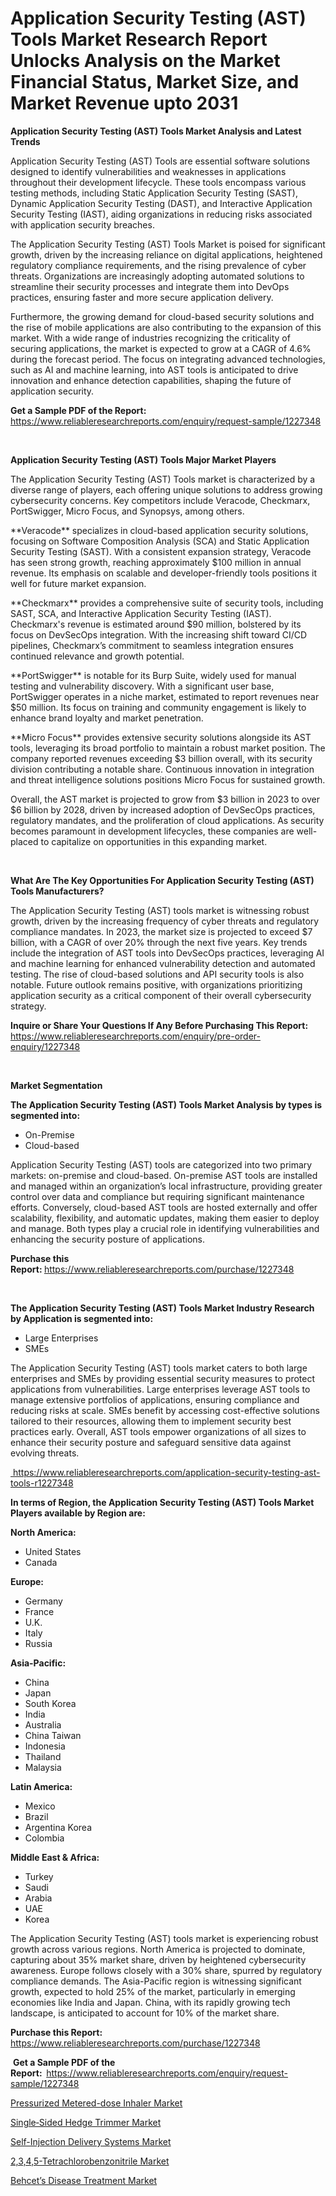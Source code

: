 <p><h1>Application Security Testing (AST) Tools Market Research Report Unlocks Analysis on the Market Financial Status, Market Size, and Market Revenue upto 2031</h1></p><p><strong>Application Security Testing (AST) Tools Market Analysis and Latest Trends</strong></p>
<p><p>Application Security Testing (AST) Tools are essential software solutions designed to identify vulnerabilities and weaknesses in applications throughout their development lifecycle. These tools encompass various testing methods, including Static Application Security Testing (SAST), Dynamic Application Security Testing (DAST), and Interactive Application Security Testing (IAST), aiding organizations in reducing risks associated with application security breaches.</p><p>The Application Security Testing (AST) Tools Market is poised for significant growth, driven by the increasing reliance on digital applications, heightened regulatory compliance requirements, and the rising prevalence of cyber threats. Organizations are increasingly adopting automated solutions to streamline their security processes and integrate them into DevOps practices, ensuring faster and more secure application delivery.</p><p>Furthermore, the growing demand for cloud-based security solutions and the rise of mobile applications are also contributing to the expansion of this market. With a wide range of industries recognizing the criticality of securing applications, the market is expected to grow at a CAGR of 4.6% during the forecast period. The focus on integrating advanced technologies, such as AI and machine learning, into AST tools is anticipated to drive innovation and enhance detection capabilities, shaping the future of application security.</p></p>
<p><strong>Get a Sample PDF of the Report:&nbsp;</strong> <a href="https://www.reliableresearchreports.com/enquiry/request-sample/1227348?utm_campaign=36&utm_medium=2&utm_source=Github&utm_content=ia&utm_term=29122024&utm_id=application-security-testing-ast-tools">https://www.reliableresearchreports.com/enquiry/request-sample/1227348</a></p>
<p>&nbsp;</p>
<p><strong>Application Security Testing (AST) Tools Major Market Players</strong></p>
<p><p>The Application Security Testing (AST) Tools market is characterized by a diverse range of players, each offering unique solutions to address growing cybersecurity concerns. Key competitors include Veracode, Checkmarx, PortSwigger, Micro Focus, and Synopsys, among others.</p><p>**Veracode** specializes in cloud-based application security solutions, focusing on Software Composition Analysis (SCA) and Static Application Security Testing (SAST). With a consistent expansion strategy, Veracode has seen strong growth, reaching approximately $100 million in annual revenue. Its emphasis on scalable and developer-friendly tools positions it well for future market expansion.</p><p>**Checkmarx** provides a comprehensive suite of security tools, including SAST, SCA, and Interactive Application Security Testing (IAST). Checkmarx's revenue is estimated around $90 million, bolstered by its focus on DevSecOps integration. With the increasing shift toward CI/CD pipelines, Checkmarx’s commitment to seamless integration ensures continued relevance and growth potential.</p><p>**PortSwigger** is notable for its Burp Suite, widely used for manual testing and vulnerability discovery. With a significant user base, PortSwigger operates in a niche market, estimated to report revenues near $50 million. Its focus on training and community engagement is likely to enhance brand loyalty and market penetration.</p><p>**Micro Focus** provides extensive security solutions alongside its AST tools, leveraging its broad portfolio to maintain a robust market position. The company reported revenues exceeding $3 billion overall, with its security division contributing a notable share. Continuous innovation in integration and threat intelligence solutions positions Micro Focus for sustained growth.</p><p>Overall, the AST market is projected to grow from $3 billion in 2023 to over $6 billion by 2028, driven by increased adoption of DevSecOps practices, regulatory mandates, and the proliferation of cloud applications. As security becomes paramount in development lifecycles, these companies are well-placed to capitalize on opportunities in this expanding market.</p></p>
<p>&nbsp;</p>
<p><strong>What Are The Key Opportunities For Application Security Testing (AST) Tools Manufacturers?</strong></p>
<p><p>The Application Security Testing (AST) tools market is witnessing robust growth, driven by the increasing frequency of cyber threats and regulatory compliance mandates. In 2023, the market size is projected to exceed $7 billion, with a CAGR of over 20% through the next five years. Key trends include the integration of AST tools into DevSecOps practices, leveraging AI and machine learning for enhanced vulnerability detection and automated testing. The rise of cloud-based solutions and API security tools is also notable. Future outlook remains positive, with organizations prioritizing application security as a critical component of their overall cybersecurity strategy.</p></p>
<p><strong>Inquire or Share Your Questions If Any Before Purchasing This Report:</strong> <a href="https://www.reliableresearchreports.com/enquiry/pre-order-enquiry/1227348?utm_campaign=36&utm_medium=2&utm_source=Github&utm_content=ia&utm_term=29122024&utm_id=application-security-testing-ast-tools">https://www.reliableresearchreports.com/enquiry/pre-order-enquiry/1227348</a></p>
<p>&nbsp;</p>
<p><strong>Market Segmentation</strong></p>
<p><strong>The Application Security Testing (AST) Tools Market Analysis by types is segmented into:</strong></p>
<p><ul><li>On-Premise</li><li>Cloud-based</li></ul></p>
<p><p>Application Security Testing (AST) tools are categorized into two primary markets: on-premise and cloud-based. On-premise AST tools are installed and managed within an organization’s local infrastructure, providing greater control over data and compliance but requiring significant maintenance efforts. Conversely, cloud-based AST tools are hosted externally and offer scalability, flexibility, and automatic updates, making them easier to deploy and manage. Both types play a crucial role in identifying vulnerabilities and enhancing the security posture of applications.</p></p>
<p><strong>Purchase this Report:&nbsp;</strong><a href="https://www.reliableresearchreports.com/purchase/1227348?utm_campaign=36&utm_medium=2&utm_source=Github&utm_content=ia&utm_term=29122024&utm_id=application-security-testing-ast-tools">https://www.reliableresearchreports.com/purchase/1227348</a></p>
<p>&nbsp;</p>
<p><strong>The Application Security Testing (AST) Tools Market Industry Research by Application is segmented into:</strong></p>
<p><ul><li>Large Enterprises</li><li>SMEs</li></ul></p>
<p><p>The Application Security Testing (AST) tools market caters to both large enterprises and SMEs by providing essential security measures to protect applications from vulnerabilities. Large enterprises leverage AST tools to manage extensive portfolios of applications, ensuring compliance and reducing risks at scale. SMEs benefit by accessing cost-effective solutions tailored to their resources, allowing them to implement security best practices early. Overall, AST tools empower organizations of all sizes to enhance their security posture and safeguard sensitive data against evolving threats.</p></p>
<p><a href="https://www.reliableresearchreports.com/application-security-testing-ast-tools-r1227348?utm_campaign=36&utm_medium=2&utm_source=Github&utm_content=ia&utm_term=29122024&utm_id=application-security-testing-ast-tools">&nbsp;https://www.reliableresearchreports.com/application-security-testing-ast-tools-r1227348</a></p>
<p><strong>In terms of Region, the Application Security Testing (AST) Tools Market Players available by Region are:</strong></p>
<p>
    <p> <strong> North America: </strong>
        <ul>
            <li>United States</li>
            <li>Canada</li>
        </ul>
        </p> 
    <p> <strong> Europe: </strong>
        <ul>
            <li>Germany</li>
            <li>France</li>
            <li>U.K.</li>
            <li>Italy</li>
            <li>Russia</li>
        </ul>
        </p> 
    <p> <strong> Asia-Pacific: </strong>
        <ul>
            <li>China</li>
            <li>Japan</li>
            <li>South Korea</li>
            <li>India</li>
            <li>Australia</li>
            <li>China Taiwan</li>
            <li>Indonesia</li>
            <li>Thailand</li>
            <li>Malaysia</li>
        </ul>
        </p> 
    <p> <strong> Latin America: </strong>
        <ul>
            <li>Mexico</li>
            <li>Brazil</li>
            <li>Argentina Korea</li>
            <li>Colombia</li>
        </ul>
        </p> 
    <p> <strong> Middle East & Africa: </strong>
        <ul>
            <li>Turkey</li>
            <li>Saudi</li>
            <li>Arabia</li>
            <li>UAE</li>
            <li>Korea</li>
        </ul>
    </p>
    </p>
<p><p>The Application Security Testing (AST) tools market is experiencing robust growth across various regions. North America is projected to dominate, capturing about 35% market share, driven by heightened cybersecurity awareness. Europe follows closely with a 30% share, spurred by regulatory compliance demands. The Asia-Pacific region is witnessing significant growth, expected to hold 25% of the market, particularly in emerging economies like India and Japan. China, with its rapidly growing tech landscape, is anticipated to account for 10% of the market share.</p></p>
<p><strong>Purchase this Report: </strong><a href="https://www.reliableresearchreports.com/purchase/1227348?utm_campaign=36&utm_medium=2&utm_source=Github&utm_content=ia&utm_term=29122024&utm_id=application-security-testing-ast-tools">https://www.reliableresearchreports.com/purchase/1227348</a></p>
<p>&nbsp;<strong>Get a Sample PDF of the Report:&nbsp;&nbsp;</strong><a href="https://www.reliableresearchreports.com/enquiry/request-sample/1227348?utm_campaign=36&utm_medium=2&utm_source=Github&utm_content=ia&utm_term=29122024&utm_id=application-security-testing-ast-tools">https://www.reliableresearchreports.com/enquiry/request-sample/1227348</a></p>
<p><strong></strong></p>
<p><p><a href="https://github.com/tamvrosiya/Market-Research-Report-List-6/blob/main/pressurized-metered-dose-inhaler-market.md?utm_campaign=36&utm_medium=2&utm_source=Github&utm_content=ia&utm_term=29122024&utm_id=application-security-testing-ast-tools">Pressurized Metered-dose Inhaler Market</a></p><p><a href="https://github.com/dierdrecrichton210/Market-Research-Report-List-1/blob/main/singlesided-hedge-trimmer-market.md?utm_campaign=36&utm_medium=2&utm_source=Github&utm_content=ia&utm_term=29122024&utm_id=application-security-testing-ast-tools">Single‑Sided Hedge Trimmer Market</a></p><p><a href="https://github.com/cheryjhonson/Market-Research-Report-List-1/blob/main/self-injection-delivery-systems-market.md?utm_campaign=36&utm_medium=2&utm_source=Github&utm_content=ia&utm_term=29122024&utm_id=application-security-testing-ast-tools">Self-Injection Delivery Systems Market</a></p><p><a href="https://github.com/AngelaWalsh696/Market-Research-Report-List-1/blob/main/2345-tetrachlorobenzonitrile-market.md?utm_campaign=36&utm_medium=2&utm_source=Github&utm_content=ia&utm_term=29122024&utm_id=application-security-testing-ast-tools">2,3,4,5-Tetrachlorobenzonitrile Market</a></p><p><a href="https://github.com/SanjidaKhan901/Market-Research-Report-List-1/blob/main/behcets-disease-treatment-market.md?utm_campaign=36&utm_medium=2&utm_source=Github&utm_content=ia&utm_term=29122024&utm_id=application-security-testing-ast-tools">Behcet’s Disease Treatment Market</a></p></p>